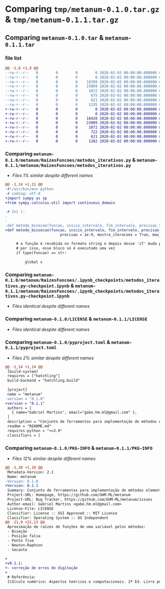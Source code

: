 # Comparing `tmp/metanum-0.1.0.tar.gz` & `tmp/metanum-0.1.1.tar.gz`

## Comparing `metanum-0.1.0.tar` & `metanum-0.1.1.tar`

### file list

```diff
@@ -1,8 +1,8 @@
--rw-r--r--   0        0        0        0 2020-02-02 00:00:00.000000 metanum-0.1.0/__init__.py
--rw-r--r--   0        0        0        0 2020-02-02 00:00:00.000000 metanum-0.1.0/metanum/RaizesFuncoes/__init__.py
--rw-r--r--   0        0        0    18399 2020-02-02 00:00:00.000000 metanum-0.1.0/metanum/RaizesFuncoes/metodos_iterativos.py
--rw-r--r--   0        0        0    23009 2020-02-02 00:00:00.000000 metanum-0.1.0/metanum/RaizesFuncoes/.ipynb_checkpoints/metodos_iterativos.py-checkpoint.ipynb
--rw-r--r--   0        0        0     1072 2020-02-02 00:00:00.000000 metanum-0.1.0/LICENSE
--rw-r--r--   0        0        0      675 2020-02-02 00:00:00.000000 metanum-0.1.0/README.md
--rw-r--r--   0        0        0      621 2020-02-02 00:00:00.000000 metanum-0.1.0/pyproject.toml
--rw-r--r--   0        0        0     1235 2020-02-02 00:00:00.000000 metanum-0.1.0/PKG-INFO
+-rw-r--r--   0        0        0        0 2020-02-02 00:00:00.000000 metanum-0.1.1/__init__.py
+-rw-r--r--   0        0        0        0 2020-02-02 00:00:00.000000 metanum-0.1.1/metanum/RaizesFuncoes/__init__.py
+-rw-r--r--   0        0        0    18420 2020-02-02 00:00:00.000000 metanum-0.1.1/metanum/RaizesFuncoes/metodos_iterativos.py
+-rw-r--r--   0        0        0    23009 2020-02-02 00:00:00.000000 metanum-0.1.1/metanum/RaizesFuncoes/.ipynb_checkpoints/metodos_iterativos.py-checkpoint.ipynb
+-rw-r--r--   0        0        0     1072 2020-02-02 00:00:00.000000 metanum-0.1.1/LICENSE
+-rw-r--r--   0        0        0      722 2020-02-02 00:00:00.000000 metanum-0.1.1/README.md
+-rw-r--r--   0        0        0      621 2020-02-02 00:00:00.000000 metanum-0.1.1/pyproject.toml
+-rw-r--r--   0        0        0     1282 2020-02-02 00:00:00.000000 metanum-0.1.1/PKG-INFO
```

### Comparing `metanum-0.1.0/metanum/RaizesFuncoes/metodos_iterativos.py` & `metanum-0.1.1/metanum/RaizesFuncoes/metodos_iterativos.py`

 * *Files 1% similar despite different names*

```diff
@@ -1,14 +1,11 @@
-#!/usr/bin/env python
-# coding: utf-8
+import sympy as sp
+from sympy.calculus.util import continuous_domain
 
-# In[ ]:
-
-
-def metodo_bisecao(funcao, inicio_intervalo, fim_intervalo, precisao_tipo = 'e1',
+def metodo_bissecao(funcao, inicio_intervalo, fim_intervalo, precisao_tipo = 'e1',
                         precisao = 1e-9, mostre_iteracoes = True, max_iter = 15):
     
     # a função é recebida no formato string e depois desse 'if' muda para objeto sympy
     # por isso, esse bloco só é executado uma vez
     if type(funcao) == str:
         
         global x
```

### Comparing `metanum-0.1.0/metanum/RaizesFuncoes/.ipynb_checkpoints/metodos_iterativos.py-checkpoint.ipynb` & `metanum-0.1.1/metanum/RaizesFuncoes/.ipynb_checkpoints/metodos_iterativos.py-checkpoint.ipynb`

 * *Files identical despite different names*

### Comparing `metanum-0.1.0/LICENSE` & `metanum-0.1.1/LICENSE`

 * *Files identical despite different names*

### Comparing `metanum-0.1.0/pyproject.toml` & `metanum-0.1.1/pyproject.toml`

 * *Files 2% similar despite different names*

```diff
@@ -1,14 +1,14 @@
 [build-system]
 requires = ["hatchling"]
 build-backend = "hatchling.build"
 
 [project]
 name = "metanum"
-version = "0.1.0"
+version = "0.1.1"
 authors = [
   { name="Gabriel Martins", email="gabe.hm.ml@gmail.com" },
 ]
 description = "Conjunto de ferramentas para implementação de métodos elementares de análise numérica"
 readme = "README.md"
 requires-python = ">=3.9"
 classifiers = [
```

### Comparing `metanum-0.1.0/PKG-INFO` & `metanum-0.1.1/PKG-INFO`

 * *Files 12% similar despite different names*

```diff
@@ -1,10 +1,10 @@
 Metadata-Version: 2.1
 Name: metanum
-Version: 0.1.0
+Version: 0.1.1
 Summary: Conjunto de ferramentas para implementação de métodos elementares de análise numérica
 Project-URL: Homepage, https://github.com/GHM-ML/metanum
 Project-URL: Bug Tracker, https://github.com/GHM-ML/metanum/issues
 Author-email: Gabriel Martins <gabe.hm.ml@gmail.com>
 License-File: LICENSE
 Classifier: License :: OSI Approved :: MIT License
 Classifier: Operating System :: OS Independent
@@ -21,9 +21,13 @@
 Aproximação de raízes de funções de uma variável pelos métodos:
 - Biseção
 - Posição falsa
 - Ponto fixo
 - Newton-Raphson
 - Secante
 
+
+v0.1.1:
+- correção de erros de digitação
+
 # Referência:
 [Cálculo numérico: Aspectos teóricos e computacionais. 2ª Ed. Livro por: Marcia Ruggiero e Vera Lúcia Lopes](https://www.google.com/search?q=C%C3%A1lculo+Num%C3%A9rico:+Aspectos+Te%C3%B3ricos+e+Computacionais&sxsrf=APwXEdfgqS5mIzsXo3Rk-RsZe0XDspg7lA:1685770539697&source=lnms&sa=X&ved=2ahUKEwik18PRsKb_AhWsjZUCHSdsAf4Q_AUoAHoECAoQAg&biw=1292&bih=668&dpr=1)
```

